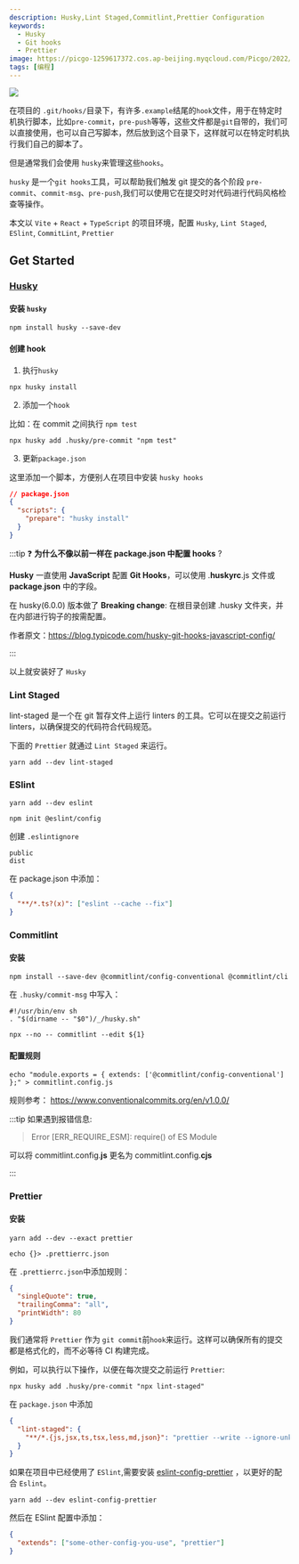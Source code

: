 ```yaml
---
description: Husky,Lint Staged,Commitlint,Prettier Configuration
keywords:
  - Husky
  - Git hooks
  - Prettier
image: https://picgo-1259617372.cos.ap-beijing.myqcloud.com/Picgo/2022/01/19-11-28-23-404Lab.jpeg
tags: [编程]
---
```


<img className="Badges" src="https://picgo-1259617372.cos.ap-beijing.myqcloud.com/logo_chen_%E7%B4%AB%E8%89%B2.svg"/>


在项目的 `.git/hooks/`目录下，有许多`.example`结尾的`hook`文件，用于在特定时机执行脚本，比如`pre-commit`，`pre-push`等等，这些文件都是`git`自带的，我们可以直接使用，也可以自己写脚本，然后放到这个目录下，这样就可以在特定时机执行我们自己的脚本了。

但是通常我们会使用 `husky`来管理这些`hooks`。

`husky` 是一个`git hooks`工具，可以帮助我们触发 git 提交的各个阶段 `pre-commit`、`commit-msg`、`pre-push`,我们可以使用它在提交时对代码进行代码风格检查等操作。

本文以 `Vite` + `React` + `TypeScript` 的项目环境，配置 `Husky`, `Lint Staged`, `ESlint`, `CommitLint`, `Prettier`

## Get Started

### [Husky](https://typicode.github.io/husky/)

#### 安装 `husky`

```shell
npm install husky --save-dev
```

#### 创建 hook

1. 执行`husky`

```
npx husky install
```

2. 添加一个`hook`

比如：在 commit 之间执行 `npm test`

```
npx husky add .husky/pre-commit "npm test"
```

3. 更新`package.json`

这里添加一个脚本，方便别人在项目中安装 `husky hooks`

```json
// package.json
{
  "scripts": {
    "prepare": "husky install"
  }
}
```

:::tip
❓ **为什么不像以前一样在 package.json 中配置 hooks** ?

**Husky** 一直使用 **JavaScript** 配置 **Git Hooks**，可以使用 .**huskyrc**.js 文件或 **package**.**json** 中的字段。

在 husky(6.0.0) 版本做了 **Breaking change**: 在根目录创建 .husky 文件夹，并在内部进行钩子的按需配置。

作者原文：https://blog.typicode.com/husky-git-hooks-javascript-config/

:::

以上就安装好了 `Husky`

### Lint Staged

lint-staged 是一个在 git 暂存文件上运行 linters 的工具。它可以在提交之前运行 linters，以确保提交的代码符合代码规范。

下面的 `Prettier` 就通过 `Lint Staged` 来运行。

```
yarn add --dev lint-staged
```

### ESlint

```
yarn add --dev eslint
```

```
npm init @eslint/config
```

创建 `.eslintignore`

```
public
dist
```

在 package.json 中添加：

```json
{
  "**/*.ts?(x)": ["eslint --cache --fix"]
}
```

### Commitlint

#### 安装

```shell
npm install --save-dev @commitlint/config-conventional @commitlint/cli
```

在 `.husky/commit-msg` 中写入：

```
#!/usr/bin/env sh
. "$(dirname -- "$0")/_/husky.sh"

npx --no -- commitlint --edit ${1}
```

#### 配置规则

```shel
echo "module.exports = { extends: ['@commitlint/config-conventional'] };" > commitlint.config.js
```

规则参考： https://www.conventionalcommits.org/en/v1.0.0/

:::tip
如果遇到报错信息:

> Error [ERR_REQUIRE_ESM]: require() of ES Module

可以将 commitlint.config.**js** 更名为 commitlint.config.**cjs**

:::

### Prettier

#### 安装

```
yarn add --dev --exact prettier
```

```
echo {}> .prettierrc.json
```

在 `.prettierrc.json`中添加规则：

```json
{
  "singleQuote": true,
  "trailingComma": "all",
  "printWidth": 80
}
```

我们通常将 `Prettier` 作为 `git commit`前`hook`来运行。这样可以确保所有的提交都是格式化的，而不必等待 CI 构建完成。

例如，可以执行以下操作，以便在每次提交之前运行 `Prettier`:

```
npx husky add .husky/pre-commit "npx lint-staged"
```

在 `package.json` 中添加

```json
{
  "lint-staged": {
    "**/*.{js,jsx,ts,tsx,less,md,json}": "prettier --write --ignore-unknown"
  }
}
```

如果在项目中已经使用了 `ESlint`,需要安装 [eslint-config-prettier](https://github.com/prettier/eslint-config-prettier#installation) ，以更好的配合 `Eslint`。

```
yarn add --dev eslint-config-prettier
```

然后在 ESlint 配置中添加：

```json
{
  "extends": ["some-other-config-you-use", "prettier"]
}
```
